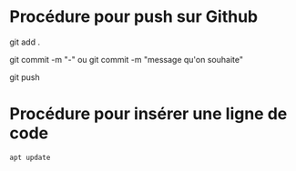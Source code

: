 # Procédure pour push sur Github

git add .

git commit -m "-"  ou git commit -m "message qu'on souhaite"

git push


# Procédure pour insérer une ligne de code 


```bash
apt update
```